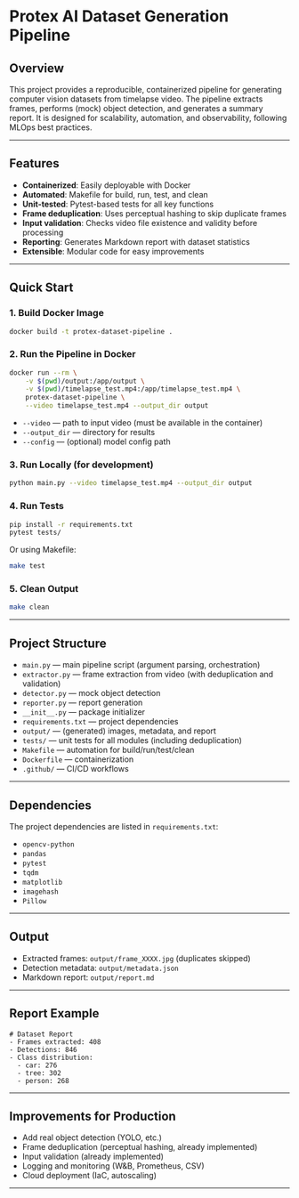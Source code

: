 # Protex AI Dataset Generation Pipeline

## Overview
This project provides a reproducible, containerized pipeline for generating computer vision datasets from timelapse video. The pipeline extracts frames, performs (mock) object detection, and generates a summary report. It is designed for scalability, automation, and observability, following MLOps best practices.

---

## Features
- **Containerized**: Easily deployable with Docker
- **Automated**: Makefile for build, run, test, and clean
- **Unit-tested**: Pytest-based tests for all key functions
- **Frame deduplication**: Uses perceptual hashing to skip duplicate frames
- **Input validation**: Checks video file existence and validity before processing
- **Reporting**: Generates Markdown report with dataset statistics
- **Extensible**: Modular code for easy improvements

---

## Quick Start

### 1. Build Docker Image
```bash
docker build -t protex-dataset-pipeline .
```

### 2. Run the Pipeline in Docker
```bash
docker run --rm \
    -v $(pwd)/output:/app/output \
    -v $(pwd)/timelapse_test.mp4:/app/timelapse_test.mp4 \
    protex-dataset-pipeline \
    --video timelapse_test.mp4 --output_dir output
```
- `--video` — path to input video (must be available in the container)
- `--output_dir` — directory for results
- `--config` — (optional) model config path

### 3. Run Locally (for development)
```bash
python main.py --video timelapse_test.mp4 --output_dir output
```

### 4. Run Tests
```bash
pip install -r requirements.txt
pytest tests/
```
Or using Makefile:
```bash
make test
```

### 5. Clean Output
```bash
make clean
```

---

## Project Structure
- `main.py` — main pipeline script (argument parsing, orchestration)
- `extractor.py` — frame extraction from video (with deduplication and validation)
- `detector.py` — mock object detection
- `reporter.py` — report generation
- `__init__.py` — package initializer
- `requirements.txt` — project dependencies
- `output/` — (generated) images, metadata, and report
- `tests/` — unit tests for all modules (including deduplication)
- `Makefile` — automation for build/run/test/clean
- `Dockerfile` — containerization
- `.github/` — CI/CD workflows

---

## Dependencies
The project dependencies are listed in `requirements.txt`:
- `opencv-python`
- `pandas`
- `pytest`
- `tqdm`
- `matplotlib`
- `imagehash`
- `Pillow`

---

## Output
- Extracted frames: `output/frame_XXXX.jpg` (duplicates skipped)
- Detection metadata: `output/metadata.json`
- Markdown report: `output/report.md`

---

## Report Example
```
# Dataset Report
- Frames extracted: 408
- Detections: 846
- Class distribution:
  - car: 276
  - tree: 302
  - person: 268
```

---

## Improvements for Production
- Add real object detection (YOLO, etc.)
- Frame deduplication (perceptual hashing, already implemented)
- Input validation (already implemented)
- Logging and monitoring (W&B, Prometheus, CSV)
- Cloud deployment (IaC, autoscaling)

---

